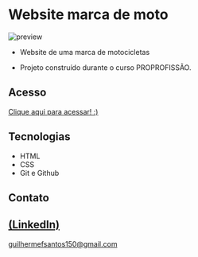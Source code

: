 # Website marca de moto

![preview](https://github.com/GuilhermeSK2/Formilario-De-Login-Basico-Bootstrap/assets/139295562/66a08cae-8141-484d-af6a-e9516b9a9649)
 
 - Website de uma marca de motocicletas

 - Projeto construído durante o curso PROPROFISSÃO.

## Acesso
 [Clique aqui para acessar! :)](https://github.com/GuilhermeSK2/Bike-Landing-Page-Website)

## Tecnologias

- HTML
- CSS
- Git e Github

## Contato

[(LinkedIn)](https://www.linkedin.com/in/guilherme-freitas-9901a220b/)
-----
guilhermefsantos150@gmail.com
